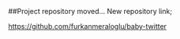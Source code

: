 ##Project repository moved... New repository link;

https://github.com/furkanmeraloglu/baby-twitter
